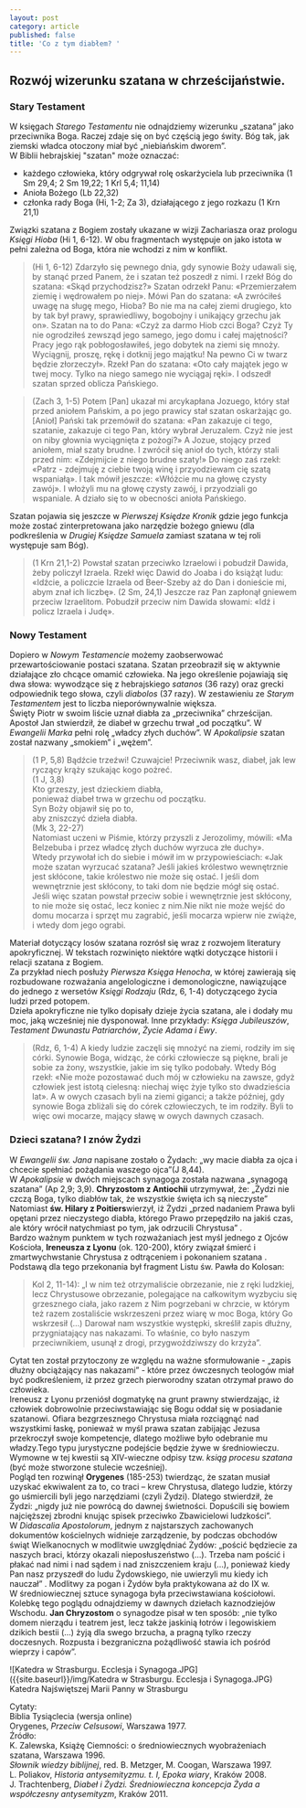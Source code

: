 ```yaml
---
layout: post
category: article
published: false
title: 'Co z tym diabłem? '
---
```

## Rozwój wizerunku szatana w chrześcijaństwie. 

### Stary Testament

W księgach _Starego Testamentu_ nie odnajdziemy wizerunku „szatana” jako przeciwnika Boga. Raczej zdaje się on być częścią jego świty. Bóg tak, jak ziemski władca otoczony miał być „niebiańskim dworem”.        
W Biblii hebrajskiej "szatan" może oznaczać:         
* każdego człowieka, który odgrywał rolę oskarżyciela lub przeciwnika (1 Sm 29,4; 2 Sm 19,22; 1 Krl 5,4; 11,14)          
* Anioła Bożego (Lb 22,32)           
* członka rady Boga (Hi, 1-2; Za 3), działającego z jego rozkazu (1 Krn 21,1)

Związki szatana z Bogiem zostały ukazane w wizji Zachariasza oraz prologu _Księgi Hioba_ (Hi 1, 6-12). W obu fragmentach występuje on jako istota w pełni zależna od Boga, która nie wchodzi z nim w konflikt.

> (Hi 1, 6-12)
Zdarzyło się pewnego dnia, gdy synowie Boży udawali się, by stanąć przed Panem, że i szatan też poszedł z nimi. I rzekł Bóg do szatana: «Skąd przychodzisz?» Szatan odrzekł Panu: «Przemierzałem ziemię i wędrowałem po niej». Mówi Pan do szatana: «A zwróciłeś uwagę na sługę mego, Hioba? Bo nie ma na całej ziemi drugiego, kto by tak był prawy, sprawiedliwy, bogobojny i unikający grzechu jak on». Szatan na to do Pana: «Czyż za darmo Hiob czci Boga? Czyż Ty nie ogrodziłeś zewsząd jego samego, jego domu i całej majętności? Pracy jego rąk pobłogosławiłeś, jego dobytek na ziemi się mnoży.
Wyciągnij, proszę, rękę i dotknij jego majątku! Na pewno Ci w twarz będzie złorzeczył». Rzekł Pan do szatana: «Oto cały majątek jego w twej mocy. Tylko na niego samego nie wyciągaj ręki». I odszedł szatan sprzed oblicza Pańskiego.

> (Zach 3, 1-5)
Potem [Pan] ukazał mi arcykapłana Jozuego, który stał przed aniołem Pańskim, a po jego prawicy stał szatan oskarżając go.[Anioł] Pański tak przemówił do szatana: «Pan zakazuje ci tego, szatanie, zakazuje ci tego Pan, który wybrał Jeruzalem. Czyż nie jest on niby głownia wyciągnięta z pożogi?» 
A Jozue, stojący przed aniołem, miał szaty brudne. I zwrócił się anioł do tych, którzy stali przed nim: «Zdejmijcie z niego brudne szaty!» Do niego zaś rzekł: «Patrz - zdejmuję z ciebie twoją winę i przyodziewam cię szatą wspaniałą». I tak mówił jeszcze: «Włóżcie mu na głowę czysty zawój». I włożyli mu na głowę czysty zawój, i przyodziali go wspaniale. A działo się to w obecności anioła Pańskiego.

Szatan pojawia się jeszcze w _Pierwszej Księdze Kronik_ gdzie jego funkcja może zostać zinterpretowana jako narzędzie bożego gniewu (dla podkreślenia w _Drugiej Księdze Samuela_  zamiast szatana w tej roli występuje sam Bóg).       

> (1 Krn 21,1-2)
Powstał szatan przeciwko Izraelowi i pobudził Dawida, żeby policzył Izraela.  Rzekł więc Dawid do Joaba i do książąt ludu: «Idźcie, a policzcie Izraela od Beer-Szeby aż do Dan i donieście mi, abym znał ich liczbę». 
(2 Sm, 24,1) Jeszcze raz Pan zapłonął gniewem przeciw Izraelitom. Pobudził przeciw nim Dawida słowami: «Idź i policz Izraela i Judę».

### Nowy Testament
Dopiero w _Nowym Testamencie_ możemy zaobserwować przewartościowanie postaci szatana. Szatan przeobraził się w aktywnie działające zło chcące omamić człowieka. Na jego określenie pojawiają się dwa słowa: wywodzące się z hebrajskiego _satanos_ (36 razy) oraz grecki odpowiednik tego słowa, czyli _diabolos_ (37 razy). W zestawieniu ze _Starym Testamentem_ jest to liczba nieporównywalnie większa.            
Święty Piotr w swoim liście uznał diabła za „przeciwnika” chrześcijan. Apostoł Jan stwierdził, że diabeł w grzechu trwał „od początku”. W _Ewangelii Marka_ pełni rolę „władcy złych duchów”. W _Apokalipsie_ szatan został nazwany „smokiem” i „wężem”.       

> (1 P, 5,8) 
Bądźcie trzeźwi! Czuwajcie! Przeciwnik wasz, diabeł, jak lew ryczący krąży szukając kogo pożreć.           
(1 J, 3,8)              
Kto grzeszy, jest dzieckiem diabła,       
ponieważ diabeł trwa w grzechu od początku.         
Syn Boży objawił się po to,        
aby zniszczyć dzieła diabła.           
(Mk 3, 22-27)           
Natomiast uczeni w Piśmie, którzy przyszli z Jerozolimy, mówili: «Ma Belzebuba i przez władcę złych duchów wyrzuca złe duchy».             
Wtedy przywołał ich do siebie i mówił im w przypowieściach: «Jak może szatan wyrzucać szatana? Jeśli jakieś królestwo wewnętrznie jest skłócone, takie królestwo nie może się ostać. I jeśli dom wewnętrznie jest skłócony, to taki dom nie będzie mógł się ostać. Jeśli więc szatan powstał przeciw sobie i wewnętrznie jest skłócony, to nie może się ostać, lecz koniec z nim.Nie nikt nie może wejść do domu mocarza i sprzęt mu zagrabić, jeśli mocarza wpierw nie zwiąże, i wtedy dom jego ograbi.       

Materiał dotyczący losów szatana rozrósł się wraz z rozwojem literatury apokryficznej. W tekstach rozwinięto niektóre wątki dotyczące historii i relacji szatana z Bogiem.        
Za przykład niech posłuży _Pierwsza Księga Henocha_, w której zawierają się rozbudowane rozważania angelologiczne i demonologiczne, nawiązujące do jednego z wersetów _Księgi Rodzaju_ (Rdz, 6, 1-4) dotyczącego życia ludzi przed potopem.         
Dzieła apokryficzne nie tylko dopisały dzieje życia szatana, ale i dodały mu moc, jaką wcześniej nie dysponował. Inne przykłady: _Księga Jubileuszów_, _Testament Dwunastu Patriarchów_, _Życie Adama i Ewy_.

> (Rdz, 6, 1-4)
A kiedy ludzie zaczęli się mnożyć na ziemi, rodziły im się córki.  Synowie Boga, widząc, że córki człowiecze są piękne, brali je sobie za żony, wszystkie, jakie im się tylko podobały. 
Wtedy Bóg rzekł: «Nie może pozostawać duch mój w człowieku na zawsze, gdyż człowiek jest istotą cielesną: niechaj więc żyje tylko sto dwadzieścia lat». A w owych czasach byli na ziemi giganci; a także później, gdy synowie Boga zbliżali się do córek człowieczych, te im rodziły. Byli to więc owi mocarze, mający sławę w owych dawnych czasach.

### Dzieci szatana? I znów Żydzi
W _Ewangelii św. Jana_ napisane zostało o Żydach: „wy macie diabła za ojca i chcecie spełniać pożądania waszego ojca”(J 8,44).       
W _Apokalipsie_ w dwóch miejscach synagoga została nazwana „synagogą szatana” (Ap 2,9; 3,9). **Chryzostom z Antiochii** utrzymywał, że: „Żydzi nie czczą Boga, tylko diabłów tak, że wszystkie święta ich są nieczyste”  Natomiast **św. Hilary z Poitiers**wierzył, iż Żydzi „przed nadaniem Prawa byli opętani przez nieczystego diabła, którego Prawo przepędziło na jakiś czas, ale który wrócił natychmiast po tym, jak odrzucili Chrystusa” .          
Bardzo ważnym punktem w tych rozważaniach jest myśl jednego z Ojców Kościoła, **Ireneusza z Lyonu** (ok. 120-200), który związał śmierć i zmartwychwstanie Chrystusa z odtrąceniem i pokonaniem szatana . Podstawą dla tego przekonania był fragment Listu św. Pawła do Kolosan:

> Kol 2, 11-14): „I w nim też otrzymaliście obrzezanie, nie z ręki ludzkiej, lecz Chrystusowe obrzezanie, polegające na całkowitym wyzbyciu się grzesznego ciała, jako razem z Nim pogrzebani w chrzcie, w którym też razem zostaliście wskrzeszeni przez wiarę w moc Boga, który Go wskrzesił (…) Darował nam wszystkie występki, skreślił zapis dłużny, przygniatający nas nakazami. To właśnie, co było naszym przeciwnikiem, usunął z drogi, przygwoździwszy do krzyża”.

Cytat ten został przytoczony ze względu na ważne sformułowanie - „zapis dłużny obciążający nas nakazami” - które przez ówczesnych teologów miał być podkreśleniem, iż przez grzech pierworodny szatan otrzymał prawo do człowieka.          
Ireneusz z Lyonu przeniósł dogmatykę na grunt prawny stwierdzając, iż człowiek dobrowolnie przeciwstawiając się Bogu oddał się w posiadanie szatanowi. Ofiara bezgrzesznego Chrystusa miała rozciągnąć nad wszystkimi łaskę, ponieważ w myśl prawa szatan zabijając Jezusa przekroczył swoje kompetencje, dlatego możliwe było odebranie mu władzy.Tego typu jurystyczne podejście będzie żywe w średniowieczu. Wymowne w tej kwestii są XIV-wieczne odpisy tzw. _ksiąg procesu szatana_ (być może stworzone stulecie wcześniej).          
Pogląd ten rozwinął **Orygenes** (185-253) twierdząc, że szatan musiał uzyskać ekwiwalent za to, co traci – krew Chrystusa, dlatego ludzie, którzy go uśmiercili byli jego narzędziami (czyli Żydzi). Dlatego stwierdził, że Żydzi: „nigdy już nie powrócą do dawnej świetności. Dopuścili się bowiem najcięższej zbrodni knując spisek przeciwko Zbawicielowi ludzkości”.       
W _Didascalia Apostolorum_, jednym z najstarszych zachowanych dokumentów kościelnych widnieje zarządzenie, by podczas obchodów świąt Wielkanocnych w modlitwie uwzględniać Żydów: „pościć będziecie za naszych braci, którzy okazali nieposłuszeństwo (…). Trzeba nam pościć i płakać nad nimi i nad sądem i nad zniszczeniem kraju (…), ponieważ kiedy Pan nasz przyszedł do ludu Żydowskiego, nie uwierzyli mu kiedy ich nauczał” . Modlitwy za pogan i Żydów była praktykowana aż do IX w.                       
W średniowiecznej sztuce synagoga była przeciwstawiana kościołowi. Kolebkę tego poglądu odnajdziemy w dawnych dziełach kaznodziejów Wschodu. **Jan Chryzostom** o synagodze pisał w ten sposób: „nie tylko domem nierządu i teatrem jest, lecz także jaskinią łotrów i legowiskiem dzikich bestii (…) żyją dla swego brzucha, a pragną tylko rzeczy doczesnych. Rozpusta i bezgraniczna pożądliwość stawia ich pośród wieprzy i capów”.

![Katedra w Strasburgu. Ecclesja i Synagoga.JPG]({{site.baseurl}}/img/Katedra w Strasburgu. Ecclesja i Synagoga.JPG) Katedra Najświętszej Marii Panny w Strasburgu          


Cytaty:       
Biblia Tysiąclecia (wersja online)        
Orygenes, _Przeciw Celsusowi_, Warszawa 1977.       
Źródło:         
K. Zalewska, Książę Ciemności: o średniowiecznych wyobrażeniach szatana, Warszawa 1996.     
_Słownik wiedzy biblijnej_, red. B. Metzger, M. Coogan, Warszawa 1997.                   
L. Poliakov, _Historia antysemityzmu. t. I, Epoka wiary_, Kraków 2008.        
J. Trachtenberg, _Diabeł i Żydzi. Średniowieczna koncepcja Żyda a współczesny antysemityzm_, Kraków 2011.           




